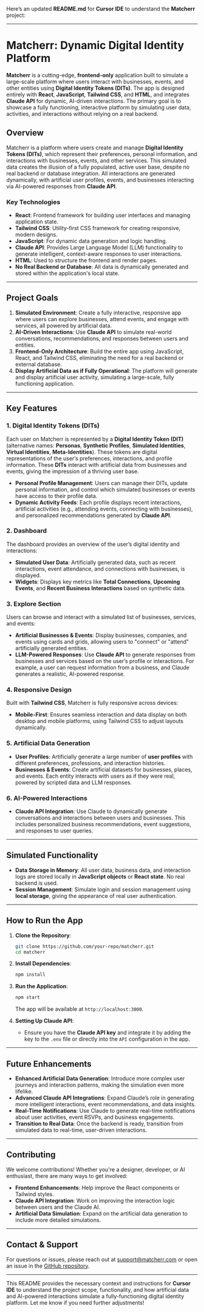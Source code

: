 Here’s an updated **README.md** for **Cursor IDE** to understand the **Matcherr** project:

---

# **Matcherr: Dynamic Digital Identity Platform**

**Matcherr** is a cutting-edge, **frontend-only** application built to simulate a large-scale platform where users interact with businesses, events, and other entities using **Digital Identity Tokens (DITs)**. The app is designed entirely with **React**, **JavaScript**, **Tailwind CSS**, and **HTML**, and integrates **Claude API** for dynamic, AI-driven interactions. The primary goal is to showcase a fully functioning, interactive platform by simulating user data, activities, and interactions without relying on a real backend.

## **Overview**
Matcherr is a platform where users create and manage **Digital Identity Tokens (DITs)**, which represent their preferences, personal information, and interactions with businesses, events, and other services. This simulated data creates the illusion of a fully populated, active user base, despite no real backend or database integration. All interactions are generated dynamically, with artificial user profiles, events, and businesses interacting via AI-powered responses from **Claude API**.

### **Key Technologies**
- **React**: Frontend framework for building user interfaces and managing application state.
- **Tailwind CSS**: Utility-first CSS framework for creating responsive, modern designs.
- **JavaScript**: For dynamic data generation and logic handling.
- **Claude API**: Provides Large Language Model (LLM) functionality to generate intelligent, context-aware responses to user interactions.
- **HTML**: Used to structure the frontend and render pages.
- **No Real Backend or Database**: All data is dynamically generated and stored within the application's local state.

---

## **Project Goals**
1. **Simulated Environment**: Create a fully interactive, responsive app where users can explore businesses, attend events, and engage with services, all powered by artificial data.
2. **AI-Driven Interactions**: Use **Claude API** to simulate real-world conversations, recommendations, and responses between users and entities.
3. **Frontend-Only Architecture**: Build the entire app using JavaScript, React, and Tailwind CSS, eliminating the need for a real backend or external database.
4. **Display Artificial Data as if Fully Operational**: The platform will generate and display artificial user activity, simulating a large-scale, fully functioning application.

---

## **Key Features**

### **1. Digital Identity Tokens (DITs)**
Each user on Matcherr is represented by a **Digital Identity Token (DIT)** (alternative names: **Personas**, **Synthetic Profiles**, **Simulated Identities**, **Virtual Identities**, **Meta-Identities**). These tokens are digital representations of the user’s preferences, interactions, and profile information. These **DITs** interact with artificial data from businesses and events, giving the impression of a thriving user base.

- **Personal Profile Management**: Users can manage their DITs, update personal information, and control which simulated businesses or events have access to their profile data.
- **Dynamic Activity Feeds**: Each profile displays recent interactions, artificial activities (e.g., attending events, connecting with businesses), and personalized recommendations generated by **Claude API**.

### **2. Dashboard**
The dashboard provides an overview of the user’s digital identity and interactions:
- **Simulated User Data**: Artificially generated data, such as recent interactions, event attendance, and connections with businesses, is displayed.
- **Widgets**: Displays key metrics like **Total Connections**, **Upcoming Events**, and **Recent Business Interactions** based on synthetic data.

### **3. Explore Section**
Users can browse and interact with a simulated list of businesses, services, and events:
- **Artificial Businesses & Events**: Display businesses, companies, and events using cards and grids, allowing users to "connect" or "attend" artificially generated entities.
- **LLM-Powered Responses**: Use **Claude API** to generate responses from businesses and services based on the user’s profile or interactions. For example, a user can request information from a business, and Claude generates a realistic, AI-powered response.

### **4. Responsive Design**
Built with **Tailwind CSS**, Matcherr is fully responsive across devices:
- **Mobile-First**: Ensures seamless interaction and data display on both desktop and mobile platforms, using Tailwind CSS to adjust layouts dynamically.

### **5. Artificial Data Generation**
- **User Profiles**: Artificially generate a large number of **user profiles** with different preferences, professions, and interaction histories.
- **Businesses & Events**: Create artificial datasets for businesses, places, and events. Each entity interacts with users as if they were real, powered by scripted data and LLM responses.

### **6. AI-Powered Interactions**
- **Claude API Integration**: Use Claude to dynamically generate conversations and interactions between users and businesses. This includes personalized business recommendations, event suggestions, and responses to user queries.
  
---

## **Simulated Functionality**
- **Data Storage in Memory**: All user data, business data, and interaction logs are stored locally in **JavaScript objects** or **React state**. No real backend is used.
- **Session Management**: Simulate login and session management using **local storage**, giving the appearance of real user authentication.

---

## **How to Run the App**
1. **Clone the Repository**:
   ```bash
   git clone https://github.com/your-repo/matcherr.git
   cd matcherr
   ```

2. **Install Dependencies**:
   ```bash
   npm install
   ```

3. **Run the Application**:
   ```bash
   npm start
   ```
   The app will be available at `http://localhost:3000`.

4. **Setting Up Claude API**:
   - Ensure you have the **Claude API key** and integrate it by adding the key to the `.env` file or directly into the `API` configuration in the app.

---

## **Future Enhancements**
- **Enhanced Artificial Data Generation**: Introduce more complex user journeys and interaction patterns, making the simulation even more lifelike.
- **Advanced Claude API Integrations**: Expand Claude’s role in generating more intelligent interactions, event recommendations, and data insights.
- **Real-Time Notifications**: Use Claude to generate real-time notifications about user activities, event RSVPs, and business engagements.
- **Transition to Real Data**: Once the backend is ready, transition from simulated data to real-time, user-driven interactions.

---

## **Contributing**
We welcome contributions! Whether you're a designer, developer, or AI enthusiast, there are many ways to get involved:
- **Frontend Enhancements**: Help improve the React components or Tailwind styles.
- **Claude API Integration**: Work on improving the interaction logic between users and the Claude AI.
- **Artificial Data Simulation**: Expand on the artificial data generation to include more detailed simulations.

---

## **Contact & Support**
For questions or issues, please reach out at [support@matcherr.com](mailto:support@matcherr.com) or open an issue in the [GitHub repository](https://github.com/your-repo/matcherr).

---

This README provides the necessary context and instructions for **Cursor IDE** to understand the project scope, functionality, and how artificial data and AI-powered interactions simulate a fully-functioning digital identity platform. Let me know if you need further adjustments!